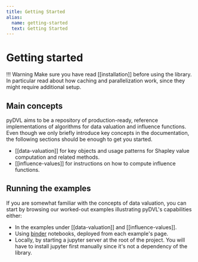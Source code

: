 ```yaml
---
title: Getting Started
alias: 
  name: getting-started
  text: Getting Started
---
```


# Getting started

!!! Warning
    Make sure you have read [[installation]] before using the library. 
    In particular read about how caching and parallelization work,
    since they might require additional setup.

## Main concepts

pyDVL aims to be a repository of production-ready, reference implementations of
algorithms for data valuation and influence functions. Even though we only
briefly introduce key concepts in the documentation, the following sections 
should be enough to get you started.

* [[data-valuation]] for key objects and usage patterns for Shapley value
  computation and related methods.
* [[influence-values]] for instructions on how to compute influence functions.


## Running the examples

If you are somewhat familiar with the concepts of data valuation, you can start
by browsing our worked-out examples illustrating pyDVL's capabilities either:

- In the examples under [[data-valuation]] and [[influence-values]].
- Using [binder](https://mybinder.org/) notebooks, deployed from each
  example's page.
- Locally, by starting a jupyter server at the root of the project. You will
  have to install jupyter first manually since it's not a dependency of the
  library.

